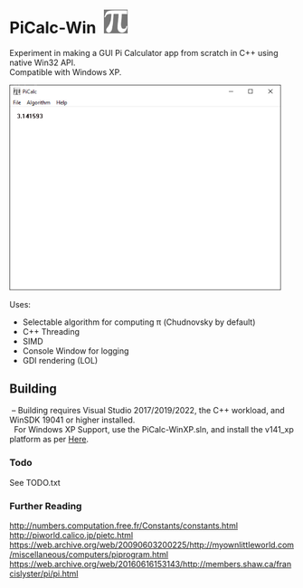 # PiCalc-Win &nbsp;<img src="https://github.com/Alex313031/PiCalc-Win/blob/main/res/64.png" width="42">

Experiment in making a GUI Pi Calculator app from scratch in C++ using native Win32 API.  
Compatible with Windows XP.

<img src="https://github.com/Alex313031/PiCalc-Win/blob/main/res/screenshot.png" width="480">

Uses:  
  - Selectable algorithm for computing π (Chudnovsky by default)  
  - C++ Threading  
  - SIMD  
  - Console Window for logging  
  - GDI rendering (LOL)  

## Building

 &nbsp;&ndash; Building requires Visual Studio 2017/2019/2022, the C++ workload, and WinSDK 19041 or higher installed.  
 &nbsp; For Windows XP Support, use the PiCalc-WinXP.sln, and install the v141_xp platform as per [Here](https://learn.microsoft.com/en-us/cpp/build/configuring-programs-for-windows-xp).

### Todo

See TODO.txt

### Further Reading

  http://numbers.computation.free.fr/Constants/constants.html  
  http://piworld.calico.jp/pietc.html  
  https://web.archive.org/web/20090603200225/http://myownlittleworld.com/miscellaneous/computers/piprogram.html  
  https://web.archive.org/web/20160616153143/http://members.shaw.ca/francislyster/pi/pi.html
